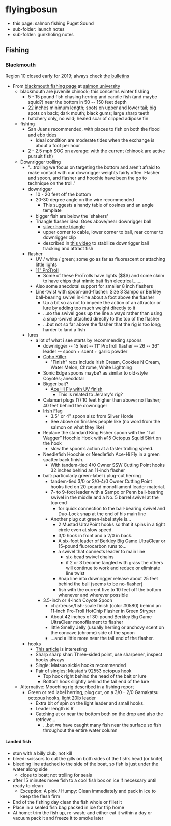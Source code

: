 # flyingbosun


* this page: salmon fishing Puget Sound
* sub-folder: launch notes
* sub-folder: gunkholing notes


## Fishing

### Blackmouth

Region 10 closed early for 2019; always check [the bulletins](https://fortress.wa.gov/dfw/erules/efishrules/rules_current_order_by_date.j)
 

* From [blackmouth fishing page](http://salmonuniversity.com/archives/444) at [salmon university](http://salmonuniversity.com)
  * blackmouth are juvenile chinook; this concerns winter fishing
    * 5 - 15 pound fish chasing herring and candle fish (and maybe squid?) near the bottom in 50 -- 150 feet depth
    * 22 inches minimum length; spots on upper and lower tail; big spots on back; dark mouth; black gums; large sharp teeth
    * hatchery only, no wild; healed scar of clipped adipose fin
  * fishing
    * San Juans recommended, with places to fish on both the flood and ebb tides
      * Ideal condition are moderate tides when the exchange is about a foot per hour
    * 2 - 2.5 mph SOG on average: with the current (chinook are active pursuit fish)
  * Downrigger trolling
    * "...trolling we focus on targeting the bottom and aren’t afraid to make contact with our downrigger weights fairly often. Flasher and spoon, and flasher and hoochie have been the go to technique on the troll."
    * downrigger
      * 10 - 20 feet off the bottom
      * 20-30 degree angle on the wire recommended
        * This suggests a handy table of cosines and an angle template
      * bigger fish are below the 'shakers'
      * Triangle flasher idea: Goes above/near downrigger ball
        * [silver horde triangle](https://www.amazon.com/Silver-Horde-13-Rudder-Flasher/dp/B00SZ4YUHM/ref=sr_1_3?keywords=silver+horde+flasher&qid=1547999629&s=Sports+%26+Outdoors&sr=1-3)
        * upper corner to cable, lower corner to ball, rear corner to downrigger clip
        * described in [this video](https://youtu.be/jUFoPzkyNKE) to stabilize downrigger ball tracking and attract fish
    * flasher
      * UV / white / green; some go as far as fluorescent or attaching little lights
      * [11" ProTroll](https://www.amazon.com/inch-Pro-Troll-Hot-Chip-Flashers/dp/B00D989JJI/ref=sr_1_14?keywords=flasher+protroll&qid=1548000400&s=Sports+%26+Outdoors&sr=1-14)
        * Some of these ProTrolls have lights ($$$) and some claim to have chips that mimic bait fish electrical........
      * Also some anecdotal support for smaller 8 inch flashers
      * Line-twist with spoon-and-flasher: Size 3 Sampo or Berkley ball-bearing swivel in-line about a foot above the flasher 
        * Up a bit so as not to impede the action of an attractor or lure by adding too much weight directly to it
        * ...so the swivel goes up the line a ways rather than using a snap-swivel attached directly to the top of the flasher
        * ...but not so far above the flasher that the rig is too long; harder to land a fish
    * lures
      * a lot of what i see starts by recommending spoons
        * downrigger -- 15 feet -- 11" ProTroll flasher -- 26 -- 36" leader -- spoon + scent + garlic powder
        * [Coho Killer](https://www.amazon.com/gp/product/B0778YSFJH/ref=ox_sc_saved_title_2?smid=AGEU5BOCQ1AB8&psc=1)
          * "Finish" recs include Irish Cream, Cookies N Cream, Water Melon, Chrome, White Lightning
        * Sonic Edge spoons maybe? as similar to old-style Coyotes; anecdotal
        * Bigger bait? 
          * [Ace Hi Fly with UV finish](https://www.amazon.com/Silver-Horde-Ace-Fly-Lures/dp/B00AU5W72E/ref=sr_1_2?keywords=ace+hi+fly&qid=1547854281&s=Sports+%26+Outdoors&sr=1-2-catcorr)
            * This is related to Jeramy's rig?
        * Calamari plugs (?) 10 feet higher than above; no flasher; 40 feet behind the downrigger
        * [Irish Flag](https://www.amazon.com/gp/product/B00CZDPK0U/ref=ox_sc_saved_title_1?smid=A3UMG32GFS0Y7X&psc=1) 
          * 3.5" or 4" spoon also from Silver Horde
          * See above on finishes people like (no word from the salmon on what they like)
        * Replace the standard King Fisher spoon with the “Tail Wagger” Hoochie Hook with #15 Octopus Squid Skirt on the hook
          * slow the spoon’s action at a faster trolling speed.
        * Needlefish Hoochie or Needlefish Ace-Hi Fly in a green spatter back finish. 
          * With tandem-tied 4/0 Owner SSW Cutting Point hooks 32 inches behind an 11-inch flasher
        * bait: particularly green-label / plug-cut herring
          * tandem-tied 3/0 or 3/0-4/0 Owner Cutting Point hooks tied on 20-pound monofilament leader material.       
          * 7- to 9-foot leader with a Sampo or Penn ball-bearing swivel in the middle and a No. 5 barrel swivel at the top end
            * for quick connection to the ball-bearing swivel and Duo-Lock snap at the end of his main line
          * Another plug cut green-label style is...
            * 2 Mustad UltraPoint hooks so that it spins in a tight circle even at slow speed. 
            * 3/0 hook in front and a 2/0 in back. 
            * A six-foot leader of Berkley Big Game UltraClear or 15-pound fluorocarbon runs to...
            * a swivel that connects leader to main line
              * six-bead swivel chains 
              * if 2 or 3 become tangled with grass the others will continue to work and reduce or eliminate line twist
            * Snap line into downrigger release about 25 feet behind the ball (seems to be no-flasher)
            * fish with the current five to 10 feet off the bottom whenever and wherever possible 
        * 3.5-inch or 4-inch Coyote Spoon 
          * chartreuse/fish-scale finish (color #0580) behind an 11-inch Pro-Troll HotChip Flasher in Green Stryper
          * About 42 inches of 30-pound Berkley Big Game UltraClear monofilament to flasher
          * little Smelly Jelly (usually herring or anchovy scent on the concave (chrome) side of the spoon
          * ...and a little more near the tail end of the flasher.
    * hooks
      * [This article](http://salmonuniversity.com/archives/3736) is interesting
      * Sharp sharp shar: Three-sided point, use sharpener, inspect hooks always
      * Single: Matsuo sickle hooks recommended
      * Pair of singles: Mustad’s 92553 octopus hook
        * Top hook right behind the head of the bait or lure
        * Bottom hook slightly behind the tail end of the lure
  * Alternative: Mooching rig described in a fishing report 
    * Green or red label herring, plug cut, on a 3/0 – 2/0 Gamakatsu octopus hooks, light 20lb leader
      * Extra bit of spin on the light leader and small hooks. 
      * Leader length is 6’
      * Catching at or near the bottom both on the drop and also the retrieve...
        * ...but we have caught many fish near the surface so fish throughout the entire water column      





#### Landed fish

- stun with a billy club, not kill 
- bleed: scissors to cut the gills on both sides of the fish’s head (or knife)
- bleeding line attached to the side of the boat, so fish is just under the water along side
  - close to boat; not trolling for seals
- after 15 minutes move fish to a cool fish box on ice if necessary until ready to clean
  - Exception: A pink / Humpy: Clean immediately and pack in ice to keep the flesh firm
- End of the fishing day clean the fish whole or fillet it
- Place in a sealed fish bag packed in ice for trip home
- At home: trim the fish up, re-wash; and either eat it within a day or vacuum pack it and freeze it to smoke later

